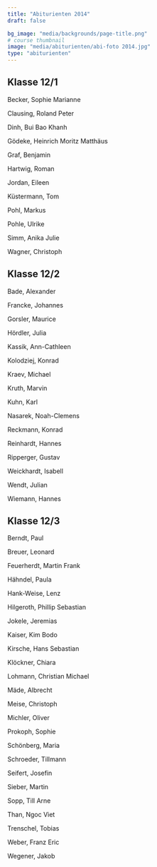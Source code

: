 ```yaml
---
title: "Abiturienten 2014"
draft: false

bg_image: "media/backgrounds/page-title.png"
# course thumbnail
image: "media/abiturienten/abi-foto 2014.jpg"
type: "abiturienten"
---
```


## Klasse 12/1

Becker, Sophie Marianne

Clausing, Roland Peter

Dinh, Bui Bao Khanh

Gödeke, Heinrich Moritz Matthäus

Graf, Benjamin

Hartwig, Roman

Jordan, Eileen

Küstermann, Tom

Pohl, Markus

Pohle, Ulrike

Simm, Anika Julie

Wagner, Christoph

## Klasse 12/2

Bade, Alexander

Francke, Johannes

Gorsler, Maurice

Hördler, Julia

Kassik, Ann-Cathleen

Kolodziej, Konrad

Kraev, Michael

Kruth, Marvin

Kuhn, Karl

Nasarek, Noah-Clemens

Reckmann, Konrad

Reinhardt, Hannes

Ripperger, Gustav

Weickhardt, Isabell

Wendt, Julian

Wiemann, Hannes

## Klasse 12/3

Berndt, Paul

Breuer, Leonard

Feuerherdt, Martin Frank

Hähndel, Paula

Hank-Weise, Lenz

Hilgeroth, Phillip Sebastian

Jokele, Jeremias

Kaiser, Kim Bodo

Kirsche, Hans Sebastian

Klöckner, Chiara

Lohmann, Christian Michael

Mäde, Albrecht

Meise, Christoph

Michler, Oliver

Prokoph, Sophie

Schönberg, Maria

Schroeder, Tillmann

Seifert, Josefin

Sieber, Martin

Sopp, Till Arne

Than, Ngoc Viet

Trenschel, Tobias

Weber, Franz Eric

Wegener, Jakob
